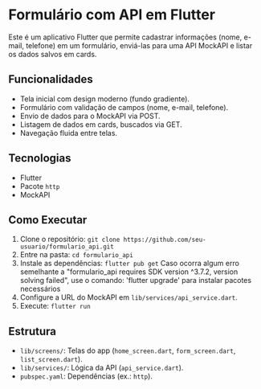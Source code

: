 # Formulário com API em Flutter

Este é um aplicativo Flutter que permite cadastrar informações (nome, e-mail, telefone) em um formulário, enviá-las para uma API MockAPI e listar os dados salvos em cards.

## Funcionalidades
- Tela inicial com design moderno (fundo gradiente).
- Formulário com validação de campos (nome, e-mail, telefone).
- Envio de dados para o MockAPI via POST.
- Listagem de dados em cards, buscados via GET.
- Navegação fluida entre telas.

## Tecnologias
- Flutter
- Pacote `http`
- MockAPI

## Como Executar
1. Clone o repositório: `git clone https://github.com/seu-usuario/formulario_api.git`
2. Entre na pasta: `cd formulario_api`
3. Instale as dependências: `flutter pub get`
     Caso ocorra algum erro semelhante a "formulario_api requires SDK version ^3.7.2, version solving failed", use o comando: 'flutter upgrade' para instalar pacotes necessários
4. Configure a URL do MockAPI em `lib/services/api_service.dart`.
5. Execute: `flutter run`

## Estrutura
- `lib/screens/`: Telas do app (`home_screen.dart`, `form_screen.dart`, `list_screen.dart`).
- `lib/services/`: Lógica da API (`api_service.dart`).
- `pubspec.yaml`: Dependências (ex.: `http`).
